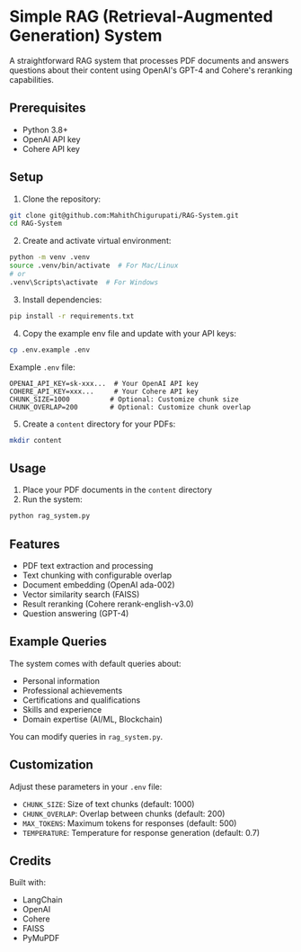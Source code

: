 # Simple RAG (Retrieval-Augmented Generation) System

A straightforward RAG system that processes PDF documents and answers questions about their content using OpenAI's GPT-4 and Cohere's reranking capabilities.

## Prerequisites

- Python 3.8+
- OpenAI API key
- Cohere API key

## Setup

1. Clone the repository:
```bash
git clone git@github.com:MahithChigurupati/RAG-System.git
cd RAG-System
```

2. Create and activate virtual environment:
```bash
python -m venv .venv
source .venv/bin/activate  # For Mac/Linux
# or
.venv\Scripts\activate  # For Windows
```

3. Install dependencies:
```bash
pip install -r requirements.txt
```

4. Copy the example env file and update with your API keys:
```bash
cp .env.example .env
```

Example `.env` file:
```plaintext
OPENAI_API_KEY=sk-xxx...  # Your OpenAI API key
COHERE_API_KEY=xxx...     # Your Cohere API key
CHUNK_SIZE=1000          # Optional: Customize chunk size
CHUNK_OVERLAP=200        # Optional: Customize chunk overlap
```

5. Create a `content` directory for your PDFs:
```bash
mkdir content
```

## Usage

1. Place your PDF documents in the `content` directory
2. Run the system:
```bash
python rag_system.py
```

## Features

- PDF text extraction and processing
- Text chunking with configurable overlap
- Document embedding (OpenAI ada-002)
- Vector similarity search (FAISS)
- Result reranking (Cohere rerank-english-v3.0)
- Question answering (GPT-4)

## Example Queries

The system comes with default queries about:
- Personal information
- Professional achievements
- Certifications and qualifications
- Skills and experience
- Domain expertise (AI/ML, Blockchain)

You can modify queries in `rag_system.py`.

## Customization

Adjust these parameters in your `.env` file:
- `CHUNK_SIZE`: Size of text chunks (default: 1000)
- `CHUNK_OVERLAP`: Overlap between chunks (default: 200)
- `MAX_TOKENS`: Maximum tokens for responses (default: 500)
- `TEMPERATURE`: Temperature for response generation (default: 0.7)

## Credits

Built with:
- LangChain
- OpenAI
- Cohere
- FAISS
- PyMuPDF